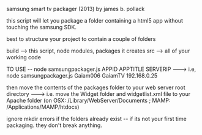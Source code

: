 samsung smart tv packager (2013)
by james b. pollack

this script will let you package a folder containing a html5 app without touching the samsung SDK.  

best to structure your project to contain a couple of folders

build --> this script, node modules, packages it creates
src --> all of your working code

TO USE -- node samsungpackager.js APPID APPTITLE SERVERIP
---> i.e, node samsungpackager.js Gaiam006 GaiamTV 192.168.0.25

then move the contents of the packages folder to your web server root directory 
--->  i.e. move the Widget folder and widgetlist.xml file to your Apache folder (on OSX: /Library/WebServer/Documents ; MAMP: /Applications/MAMP/htdocs)

ignore mkdir errors if the folders already exist -- if its not your first time packaging.  they don't break anything.